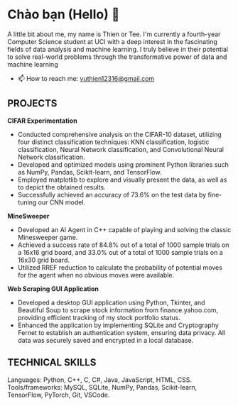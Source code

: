 # Chào bạn (Hello) 👋
A little bit about me, my name is Thien or Tee. I'm currently a fourth-year Computer Science student at UCI with a deep interest in the fascinating fields of data analysis and machine learning. I truly believe in their potential to solve real-world problems through the transformative power of data and machine learning
- 📫 How to reach me: vuthien12316@gmail.com  
## PROJECTS
**CIFAR Experimentation**                                                                                            
- Conducted comprehensive analysis on the CIFAR-10 dataset, utilizing four distinct classification techniques: KNN classification, logistic classification, Neural Network classification, and Convolutional Neural Network classification.
- Developed and optimized models using prominent Python libraries such as NumPy, Pandas, Scikit-learn, and TensorFlow.
- Employed matplotlib to explore and visually present the data, as well as to depict the obtained results.
- Successfully achieved an accuracy of 73.6% on the test data by fine-tuning our CNN model.  

**MineSweeper**                                                                                                               
- Developed an AI Agent in C++ capable of playing and solving the classic Minesweeper game.
- Achieved a success rate of 84.8% out of a total of 1000 sample trials on a 16x16 grid board, and 33.0% out of a total of 1000 sample trials on a 16x30 grid board.
- Utilized RREF reduction to calculate the probability of potential moves for the agent when no obvious moves were available.  

**Web Scraping GUI Application**                                                                                
- Developed a desktop GUI application using Python, Tkinter, and Beautiful Soup to scrape stock information from finance.yahoo.com, providing efficient tracking of my stock portfolio status.
- Enhanced the application by implementing SQLite and Cryptography Fernet to establish an authentication system, ensuring data privacy. All data was securely saved and encrypted in a local database.
## TECHNICAL SKILLS  
Languages: Python, C++, C, C#, Java, JavaScript, HTML, CSS.  
Tools/frameworks: MySQL, SQLite, NumPy, Pandas, Scikit-learn, TensorFlow, PyTorch, Git, VSCode. 
